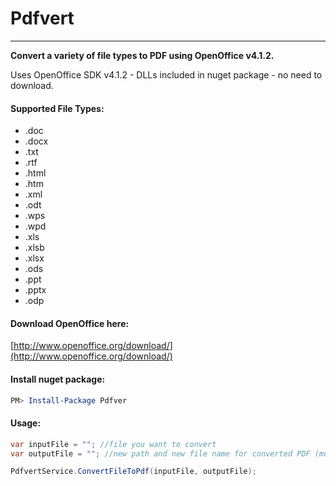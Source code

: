 # Pdfvert
---
**Convert a variety of file types to PDF using OpenOffice v4.1.2.**

Uses OpenOffice SDK v4.1.2 - DLLs included in nuget package - no need to download.

#### Supported File Types:
* .doc
* .docx
* .txt
* .rtf
* .html
* .htm
* .xml
* .odt
* .wps
* .wpd
* .xls
* .xlsb
* .xlsx
* .ods
* .ppt
* .pptx
* .odp

#### Download OpenOffice here:
[http://www.openoffice.org/download/](http://www.openoffice.org/download/)

#### Install nuget package:
```powershell
PM> Install-Package Pdfver
```

#### Usage:
```C#
var inputFile = ""; //file you want to convert
var outputFile = ""; //new path and new file name for converted PDF (must have .pdf extension)

PdfvertService.ConvertFileToPdf(inputFile, outputFile);
```

